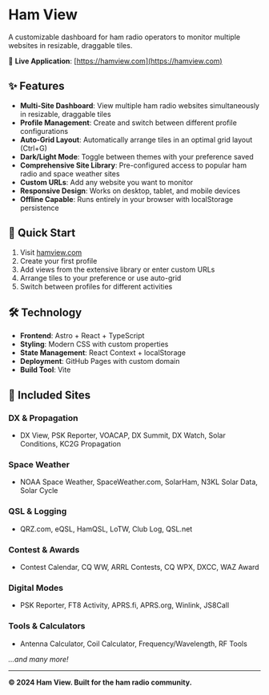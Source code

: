 # Ham View

A customizable dashboard for ham radio operators to monitor multiple websites in resizable, draggable tiles.

🚀 **Live Application**: [https://hamview.com](https://hamview.com)

## ✨ Features

- **Multi-Site Dashboard**: View multiple ham radio websites simultaneously in resizable, draggable tiles
- **Profile Management**: Create and switch between different profile configurations
- **Auto-Grid Layout**: Automatically arrange tiles in an optimal grid layout (Ctrl+G)
- **Dark/Light Mode**: Toggle between themes with your preference saved
- **Comprehensive Site Library**: Pre-configured access to popular ham radio and space weather sites
- **Custom URLs**: Add any website you want to monitor
- **Responsive Design**: Works on desktop, tablet, and mobile devices
- **Offline Capable**: Runs entirely in your browser with localStorage persistence

## 🎯 Quick Start

1. Visit [hamview.com](https://hamview.com)
2. Create your first profile
3. Add views from the extensive library or enter custom URLs
4. Arrange tiles to your preference or use auto-grid
5. Switch between profiles for different activities

## 🛠️ Technology

- **Frontend**: Astro + React + TypeScript
- **Styling**: Modern CSS with custom properties
- **State Management**: React Context + localStorage
- **Deployment**: GitHub Pages with custom domain
- **Build Tool**: Vite

## 📡 Included Sites

### DX & Propagation
- DX View, PSK Reporter, VOACAP, DX Summit, DX Watch, Solar Conditions, KC2G Propagation

### Space Weather
- NOAA Space Weather, SpaceWeather.com, SolarHam, N3KL Solar Data, Solar Cycle

### QSL & Logging
- QRZ.com, eQSL, HamQSL, LoTW, Club Log, QSL.net

### Contest & Awards
- Contest Calendar, CQ WW, ARRL Contests, CQ WPX, DXCC, WAZ Award

### Digital Modes
- PSK Reporter, FT8 Activity, APRS.fi, APRS.org, Winlink, JS8Call

### Tools & Calculators
- Antenna Calculator, Coil Calculator, Frequency/Wavelength, RF Tools

*...and many more!*

---

**© 2024 Ham View. Built for the ham radio community.**
